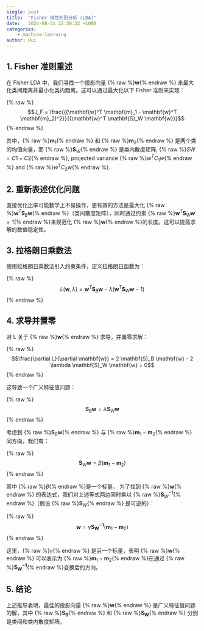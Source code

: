 ```yaml
---
single: post
title:  "Fisher 线性判别分析 (LDA)"
date:   2024-08-31 22:50:22 +1000
categories: 
    - machine-learning
author: Hui
---
```


## 1. Fisher 准则重述
在 Fisher LDA 中，我们寻找一个投影向量 {% raw %}$\mathbf{w}${% endraw %} 来最大化类间距离并最小化类内距离。这可以通过最大化以下 Fisher 准则来实现：

{% raw %}$$J_F = \frac{{(\mathbf{w}^T \mathbf{m}_1 - \mathbf{w}^T \mathbf{m}_2)^2}}{{\mathbf{w}^T \mathbf{S}_W \mathbf{w}}}$${% endraw %}

其中，{% raw %}$\mathbf{m}_1${% endraw %} 和 {% raw %}$\mathbf{m}_2${% endraw %} 是两个类的均值向量，而 {% raw %}$\mathbf{S}_W${% endraw %} 是类内散度矩阵, {% raw %}$SW = C1 + C2${% endraw %}, projected variance {% raw %}$w^T C_1 w${% endraw %} and {% raw %}$w^T C_2 w${% endraw %}.


## 2. 重新表述优化问题
直接优化比率可能数学上不易操作，更有效的方法是最大化 {% raw %}$\mathbf{w}^T \mathbf{S}_B \mathbf{w}${% endraw %}（类间散度矩阵），同时通过约束 {% raw %}$\mathbf{w}^T \mathbf{S}_W \mathbf{w} = 1${% endraw %}来规范化 {% raw %}$\mathbf{w}${% endraw %}的长度。这可以提高求解的数值稳定性。

## 3. 拉格朗日乘数法
使用拉格朗日乘数法引入约束条件，定义拉格朗日函数为：

{% raw %}$$L(\mathbf{w}, \lambda) = \mathbf{w}^T \mathbf{S}_B \mathbf{w} - \lambda (\mathbf{w}^T \mathbf{S}_W \mathbf{w} - 1)$${% endraw %}

## 4. 求导并置零
对 L 关于 {% raw %}$\mathbf{w}${% endraw %} 求导，并置零求解：

{% raw %}$$\frac{\partial L}{\partial \mathbf{w}} = 2 \mathbf{S}_B \mathbf{w} - 2 \lambda \mathbf{S}_W \mathbf{w} = 0$${% endraw %}

这导致一个广义特征值问题：

{% raw %}$$\mathbf{S}_B \mathbf{w} = \lambda \mathbf{S}_W \mathbf{w}$${% endraw %}

考虑到 {% raw %}$\mathbf{S}_B \mathbf{w}${% endraw %} 与 {% raw %}$\mathbf{m}_1 - \mathbf{m}_2${% endraw %} 同方向，我们有：

{% raw %}$$ \mathbf{S}_W \mathbf{w} = \beta (\mathbf{m}_1 - \mathbf{m}_2)$${% endraw %} 

其中 {% raw %}$\beta${% endraw %}是一个标量。 为了找到 {% raw %}$\mathbf{w}${% endraw %} 的表达式，我们对上述等式两边同时乘以 {% raw %}$\mathbf{S}_W^{-1}${% endraw %}（假设 {% raw %}$\mathbf{S}_W${% endraw %} 是可逆的）： 

{% raw %}$$\mathbf{w} = \gamma \mathbf{S_W^{-1}} (\mathbf{m}_1 - \mathbf{m}_2)$${% endraw %}

 这里，{% raw %}$\gamma${% endraw %} 是另一个标量，表明 {% raw %}$\mathbf{w}${% endraw %} 可以表示为 {% raw %}$\mathbf{m}_1 - \mathbf{m}_2${% endraw %}在通过 {% raw %}$\mathbf{S_W^{-1}}${% endraw %}变换后的方向。

## 5. 结论
上述推导表明，最佳的投影向量 {% raw %}$\mathbf{w}${% endraw %} 是广义特征值问题的解，其中 {% raw %}$\mathbf{S_B}${% endraw %} 和 {% raw %}$\mathbf{S_W}${% endraw %} 分别是类间和类内散度矩阵。
